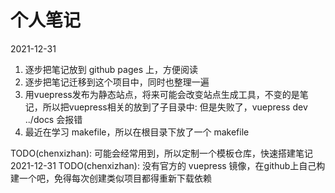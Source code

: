 # 个人笔记
2021-12-31

1. 逐步把笔记放到 github pages 上，方便阅读
2. 逐步把笔记迁移到这个项目中，同时也整理一遍
3. 用vuepress发布为静态站点，将来可能会改变站点生成工具，不变的是笔记，所以把vuepress相关的放到了子目录中: 但是失败了，vuepress dev ../docs 会报错
4. 最近在学习 makefile，所以在根目录下放了一个 makefile

TODO(chenxizhan): 可能会经常用到，所以定制一个模板仓库，快速搭建笔记 2021-12-31
TODO(chenxizhan): 没有官方的 vuepress 镜像，在github上自己构建一个吧，免得每次创建类似项目都得重新下载依赖
